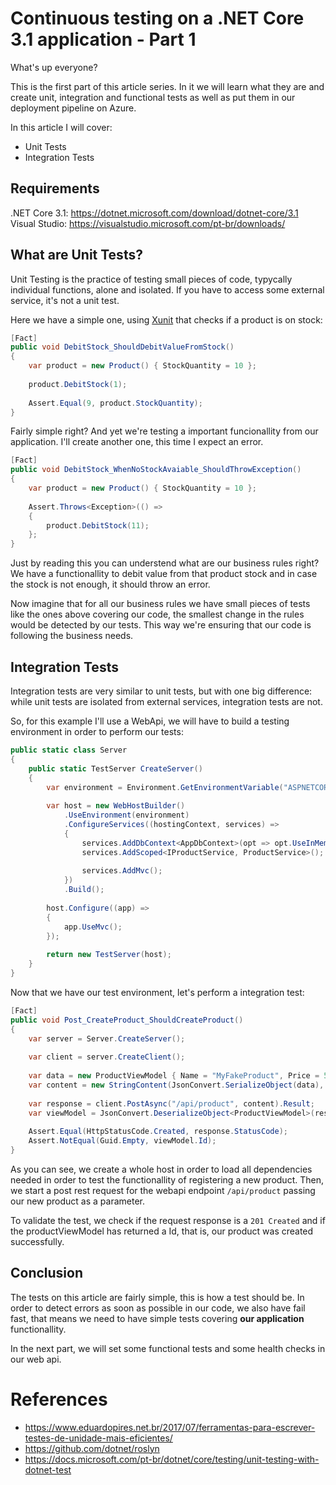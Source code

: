 # Continuous testing on a .NET Core 3.1 application - Part 1

What's up everyone?

This is the first part of this article series. In it we will learn what they are and create unit, integration and functional tests as well as put them in our deployment pipeline on Azure.

In this article I will cover:
* Unit Tests
* Integration Tests

## Requirements

.NET Core 3.1: https://dotnet.microsoft.com/download/dotnet-core/3.1
Visual Studio: https://visualstudio.microsoft.com/pt-br/downloads/

## What are Unit Tests?

Unit Testing is the practice of testing small pieces of code, typycally individual functions, alone and isolated. If you have to access some external service, it's not a unit test.

Here we have a simple one, using [Xunit](https://www.nuget.org/packages/xunit/) that checks if a product is on stock:
```C#
[Fact]
public void DebitStock_ShouldDebitValueFromStock()
{
    var product = new Product() { StockQuantity = 10 };
    
    product.DebitStock(1);
    
    Assert.Equal(9, product.StockQuantity);
}
```
Fairly simple right? And yet we're testing a important funcionallity from our application. I'll create another one, this time I expect an error.
```C#
[Fact]
public void DebitStock_WhenNoStockAvaiable_ShouldThrowException()
{
    var product = new Product() { StockQuantity = 10 };
    
    Assert.Throws<Exception>(() =>
    {
        product.DebitStock(11);    
    };
}
```
Just by reading this you can understend what are our business rules right? We have a functionallity to debit value from that product stock and in case the stock is not enough, it should throw an error.

Now imagine that for all our business rules we have small pieces of tests like the ones above covering our code, the smallest change in the rules would be detected by our tests. This way we're ensuring that our code is following the business needs.

## Integration Tests
Integration tests are very similar to unit tests, but with one big difference: while unit tests are isolated from external services, integration tests are not.

So, for this example I'll use a WebApi, we will have to build a testing environment in order to perform our tests:
```C#
public static class Server
{
    public static TestServer CreateServer()
    {
        var environment = Environment.GetEnvironmentVariable("ASPNETCORE_ENVIRONMENT");
        
        var host = new WebHostBuilder()
            .UseEnvironment(environment)
            .ConfigureServices((hostingContext, services) =>
            {
                services.AddDbContext<AppDbContext>(opt => opt.UseInMemoryDatabase(databaseName: "InMemoryDb"));
                services.AddScoped<IProductService, ProductService>();
                
                services.AddMvc();
            })
            .Build();
            
        host.Configure((app) =>
        {
            app.UseMvc();
        });
            
        return new TestServer(host);
    }
}
```

Now that we have our test environment, let's perform a integration test:
```C#
[Fact]
public void Post_CreateProduct_ShouldCreateProduct()
{
    var server = Server.CreateServer();
    
    var client = server.CreateClient();
    
    var data = new ProductViewModel { Name = "MyFakeProduct", Price = 50, StockQuantity = 2 };
    var content = new StringContent(JsonConvert.SerializeObject(data), Encoding.UTF8, "application/json");
    
    var response = client.PostAsync("/api/product", content).Result;
    var viewModel = JsonConvert.DeserializeObject<ProductViewModel>(response.Content.ReadAsStringAsync().Result);
    
    Assert.Equal(HttpStatusCode.Created, response.StatusCode);
    Assert.NotEqual(Guid.Empty, viewModel.Id);
}
```
As you can see, we create a whole host in order to load all dependencies needed in order to test the functionallity of registering a new product. 
Then, we start a post rest request for the webapi endpoint `/api/product` passing our new product as a parameter.

To validate the test, we check if the request response is a `201 Created` and if the productViewModel has returned a Id, that is, our product was created successfully.

## Conclusion

The tests on this article are fairly simple, this is how a test should be. In order to detect errors as soon as possible in our code, we also have fail fast, that means we need to have simple tests covering **our application** functionallity.

In the next part, we will set some functional tests and some health checks in our web api.

# References
* https://www.eduardopires.net.br/2017/07/ferramentas-para-escrever-testes-de-unidade-mais-eficientes/
* https://github.com/dotnet/roslyn
* https://docs.microsoft.com/pt-br/dotnet/core/testing/unit-testing-with-dotnet-test


